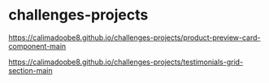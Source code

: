 # challenges-projects
https://calimadoobe8.github.io/challenges-projects/product-preview-card-component-main

https://calimadoobe8.github.io/challenges-projects/testimonials-grid-section-main
